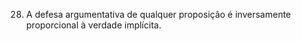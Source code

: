 ﻿28. A defesa argumentativa de qualquer  proposição é inversamente proporcional à verdade implícita.